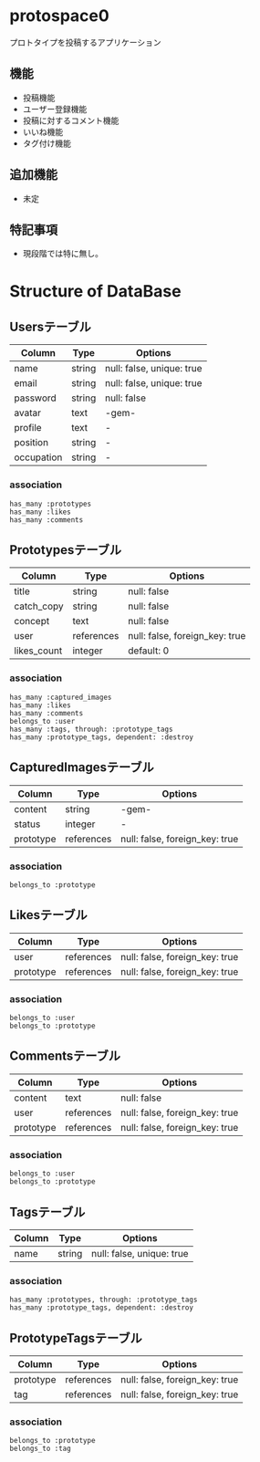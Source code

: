 # protospace0

プロトタイプを投稿するアプリケーション

## 機能
- 投稿機能
- ユーザー登録機能
- 投稿に対するコメント機能
- いいね機能
- タグ付け機能

## 追加機能
- 未定

## 特記事項
- 現段階では特に無し。


# Structure of DataBase

## Usersテーブル
|Column|Type|Options|
|------|----|-------|
|name|string|null: false, unique: true|
|email|string|null: false, unique: true|
|password|string|null: false|
|avatar|text|-gem-|
|profile|text|-|
|position|string|-|
|occupation|string|-|

### association
```
has_many :prototypes
has_many :likes
has_many :comments
```


## Prototypesテーブル
|Column|Type|Options|
|------|----|-------|
|title|string|null: false|
|catch_copy|string|null: false|
|concept|text|null: false|
|user|references|null: false, foreign_key: true|
|likes_count|integer|default: 0|

### association
```
has_many :captured_images
has_many :likes
has_many :comments
belongs_to :user
has_many :tags, through: :prototype_tags
has_many :prototype_tags, dependent: :destroy
```


## CapturedImagesテーブル
|Column|Type|Options|
|------|----|-------|
|content|string|-gem-|
|status|integer|-|
|prototype|references|null: false, foreign_key: true|

### association
```
belongs_to :prototype
```


## Likesテーブル
|Column|Type|Options|
|------|----|-------|
|user|references|null: false, foreign_key: true|
|prototype|references|null: false, foreign_key: true|

### association
```
belongs_to :user
belongs_to :prototype
```


## Commentsテーブル
|Column|Type|Options|
|------|----|-------|
|content|text|null: false |
|user|references|null: false, foreign_key: true|
|prototype|references|null: false, foreign_key: true|

### association
```
belongs_to :user
belongs_to :prototype
```


## Tagsテーブル
|Column|Type|Options|
|------|----|-------|
|name|string|null: false, unique: true|

### association
```
has_many :prototypes, through: :prototype_tags
has_many :prototype_tags, dependent: :destroy
```


## PrototypeTagsテーブル
|Column|Type|Options|
|------|----|-------|
|prototype|references|null: false, foreign_key: true|
|tag|references|null: false, foreign_key: true|

### association
```
belongs_to :prototype
belongs_to :tag
```
